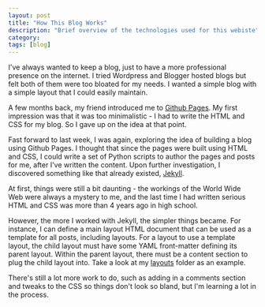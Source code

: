 ```yaml
---
layout: post
title: "How This Blog Works"
description: "Brief overview of the technologies used for this webiste"
category:
tags: [blog]
---
```


I've always wanted to keep a blog, just to have a more professional presence on the internet.  I tried Wordpress and Blogger hosted blogs but felt both of them were too bloated for my needs.  I wanted a simple blog with a simple layout that I could easily maintain.

A few months back, my friend introduced me to [Github Pages](pages.github.com).  My first impression was that it was too minimalistic - I had to write the HTML and CSS for my blog.  So I gave up on the idea at that point.

Fast forward to last week, I was again, exploring the idea of building a blog using Github Pages.  I thought that since the pages were built using HTML and CSS, I could write a set of Python scripts to author the pages and posts for me, after I've written the content.  Upon further investigation, I discovered something like that already existed, [Jekyll](jekyllrb.com).

At first, things were still a bit daunting - the workings of the World Wide Web were always a mystery to me, and the last time I had written serious HTML and CSS was more than 4 years ago in high school.

However, the more I worked with Jekyll, the simpler things became.  For instance, I can define a main layout HTML document that can be used as a template for all posts, including layouts.  For a layout to use a template layout, the child layout must have some YAML front-matter defining its parent layout.  Within the parent layout, there must be a content section to plug the child layout into.  Take a look at my [layouts](https://github.com/jerrysun21/jerrysun21.github.com/tree/master/_layouts) folder as an example.

There's still a lot more work to do, such as adding in a comments section and tweaks to the CSS so things don't look so bland, but I'm learning a lot in the process.
